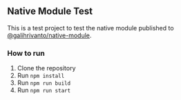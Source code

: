 ## Native Module Test

This is a test project to test the native module published to [@galihrivanto/native-module](https://www.npmjs.com/package/@galihrivanto/native-module).

### How to run

1. Clone the repository
2. Run `npm install`
3. Run `npm run build`
4. Run `npm run start`